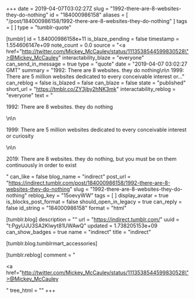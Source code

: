 +++
date = 2019-04-07T03:02:27Z
slug = "1992-there-are-8-websites-they-do-nothing"
id = "184000986158"
aliases = [ "/post/184000986158/1992-there-are-8-websites-they-do-nothing" ]
tags = [ ]
type = "tumblr-quote"

[tumblr]
id = 1.84000986158e+11
is_blaze_pending = false
timestamp = 1.554606147e+09
note_count = 0.0
source = "<a href=\"http://twitter.com/Mickey_McCauley/status/1113538544599830528\">@Mickey_McCauley</a>"
interactability_blaze = "everyone"
can_send_in_message = true
type = "quote"
date = "2019-04-07 03:02:27 GMT"
summary = "1992: There are 8 websites. they do nothing\n\n 1999: There are 5 million websites dedicated to every conceivable interest or..."
can_reblog = false
is_blazed = false
can_blaze = false
state = "published"
short_url = "https://tmblr.co/ZY3jby2hNK3mk"
interactability_reblog = "everyone"
text = "<p>1992: There are 8 websites. they do nothing</p>\n\n<p>1999: There are 5 million websites dedicated to every conceivable interest or curiosity</p>\n\n<p>2019: There are 8 websites. they do nothing, but you must be on them continuously in order to exist</p>"
can_like = false
blog_name = "indirect"
post_url = "https://indirect.tumblr.com/post/184000986158/1992-there-are-8-websites-they-do-nothing"
slug = "1992-there-are-8-websites-they-do-nothing"
reblog_key = "15oevyWW"
tags = [ ]
display_avatar = true
is_blocks_post_format = false
should_open_in_legacy = true
can_reply = false
id_string = "184000986158"
format = "html"

[tumblr.blog]
description = ""
url = "https://indirect.tumblr.com/"
uuid = "t:PgyUJU3SA2Klwyt81UWAwQ"
updated = 1.738205153e+09
can_show_badges = true
name = "indirect"
title = "indirect"

[tumblr.blog.tumblrmart_accessories]

[tumblr.reblog]
comment = "<p><a href=\"http://twitter.com/Mickey_McCauley/status/1113538544599830528\">@Mickey_McCauley</a></p>"
tree_html = ""
+++
